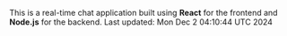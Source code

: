 This is a real-time chat application built using **React** for the frontend and **Node.js** for the backend.
Last updated: Mon Dec  2 04:10:44 UTC 2024
